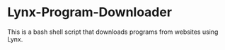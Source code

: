 # Lynx-Program-Downloader
This is a bash shell script that downloads programs from websites using Lynx.
